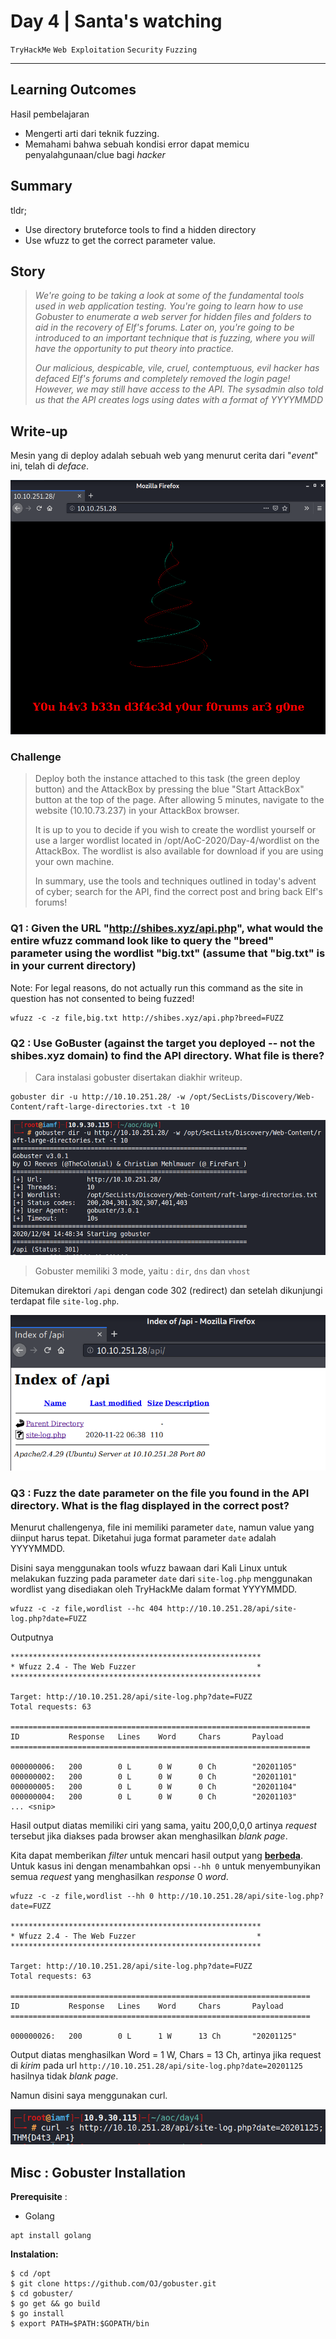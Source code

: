 # Day 4 |  Santa's watching

`TryHackMe` `Web Exploitation` `Security` `Fuzzing`

---

## Learning Outcomes

Hasil pembelajaran 

- Mengerti arti dari teknik fuzzing.
- Memahami bahwa sebuah kondisi error dapat memicu penyalahgunaan/clue bagi *hacker*

## Summary

tldr;

- Use directory bruteforce tools to find a hidden directory
- Use wfuzz to get the correct parameter value.

## Story 

> *We're going to be taking a look at some of the fundamental tools used in web application testing. You're going to learn how to use Gobuster to enumerate a web server for hidden files and folders to aid in the recovery of Elf's forums. Later on, you're going to be introduced to an important technique that is fuzzing, where you will have the opportunity to put theory into practice.*
>
>*Our malicious, despicable, vile, cruel, contemptuous, evil hacker has defaced Elf's forums and completely removed the login page! However, we may still have access to the API. The sysadmin also told us that the API creates logs using dates with a format of YYYYMMDD*

## Write-up

Mesin yang di deploy adalah sebuah web yang menurut cerita dari "*event*" ini, telah di *deface*.

![2699b863cd80c548dfcfabb18e71b743.png](./_resources/f00827b5f7b34ff49eb0750cd392e556.png)


### Challenge

> Deploy both the instance attached to this task (the green deploy button) and the AttackBox by pressing the blue "Start AttackBox" button at the top of the page. After allowing 5 minutes, navigate to the website (10.10.73.237) in your AttackBox browser.
>
> It is up to you to decide if you wish to create the wordlist yourself or use a larger wordlist located in /opt/AoC-2020/Day-4/wordlist on the AttackBox. The wordlist is also available for download if you are using your own machine.
>
> In summary, use the tools and techniques outlined in today's advent of cyber; search for the API, find the correct post and bring back Elf's forums!


### Q1 : Given the URL "http://shibes.xyz/api.php", what would the entire wfuzz command look like to query the "breed" parameter using the wordlist "big.txt" (assume that "big.txt" is in your current directory)

Note: For legal reasons, do not actually run this command as the site in question has not consented to being fuzzed!

```
wfuzz -c -z file,big.txt http://shibes.xyz/api.php?breed=FUZZ
```

### Q2 : Use GoBuster (against the target you deployed -- not the shibes.xyz domain) to find the API directory. What file is there?

> Cara instalasi gobuster disertakan diakhir writeup.

```
gobuster dir -u http://10.10.251.28/ -w /opt/SecLists/Discovery/Web-Content/raft-large-directories.txt -t 10
```

![81fa495f1280c0c722dbb38fcd20112a.png](./_resources/474b47261edb4fc18a96a9bfff6355d9.png)

> Gobuster memiliki 3 mode, yaitu : `dir`, `dns` dan `vhost`

Ditemukan direktori `/api` dengan code 302 (redirect) dan setelah dikunjungi terdapat file `site-log.php`.


![129fa9228b6c6e619e19685458b8399d.png](./_resources/f6273ccf7d4d44d08a217a40efaa76dc.png)


### Q3 : Fuzz the date parameter on the file you found in the API directory. What is the flag displayed in the correct post?

Menurut challengenya, file ini memiliki parameter `date`, namun value yang diinput harus tepat. Diketahui juga format parameter `date` adalah YYYYMMDD. 

Disini saya menggunakan tools wfuzz bawaan dari Kali Linux untuk melakukan fuzzing pada parameter `date` dari `site-log.php` menggunakan wordlist yang disediakan oleh TryHackMe dalam format YYYYMMDD.

```
wfuzz -c -z file,wordlist --hc 404 http://10.10.251.28/api/site-log.php?date=FUZZ

```

Outputnya 

```
********************************************************
* Wfuzz 2.4 - The Web Fuzzer                           *
********************************************************

Target: http://10.10.251.28/api/site-log.php?date=FUZZ
Total requests: 63

===================================================================
ID           Response   Lines    Word     Chars       Payload           
===================================================================

000000006:   200        0 L      0 W      0 Ch        "20201105"        
000000002:   200        0 L      0 W      0 Ch        "20201101"        
000000005:   200        0 L      0 W      0 Ch        "20201104"        
000000004:   200        0 L      0 W      0 Ch        "20201103"        
... <snip>
```
Hasil output diatas memiliki ciri yang sama, yaitu 200,0,0,0 artinya *request* tersebut jika diakses pada browser akan menghasilkan *blank page*.

Kita dapat memberikan *filter* untuk mencari hasil output yang **<u>berbeda</u>**. Untuk kasus ini dengan menambahkan opsi `--hh 0` untuk menyembunyikan semua *request* yang menghasilkan *response* 0 *word*.

```
wfuzz -c -z file,wordlist --hh 0 http://10.10.251.28/api/site-log.php?date=FUZZ

********************************************************
* Wfuzz 2.4 - The Web Fuzzer                           *
********************************************************

Target: http://10.10.251.28/api/site-log.php?date=FUZZ
Total requests: 63

===================================================================
ID           Response   Lines    Word     Chars       Payload           
===================================================================

000000026:   200        0 L      1 W      13 Ch       "20201125"
```

Output diatas menghasilkan Word = 1 W, Chars = 13 Ch, artinya jika request di *kirim* pada url `http://10.10.251.28/api/site-log.php?date=20201125` hasilnya tidak *blank page*. 

Namun disini saya menggunakan curl.

![ca14b88cebc748241ba937053232edd2.png](./_resources/9d9f558e7ae5454692b49b84b5e1c1e4.png)


## Misc : Gobuster Installation

**Prerequisite** :

- Golang 
```
apt install golang
```

**Instalation:**

```
$ cd /opt
$ git clone https://github.com/OJ/gobuster.git
$ cd gobuster/
$ go get && go build
$ go install
$ export PATH=$PATH:$GOPATH/bin
```